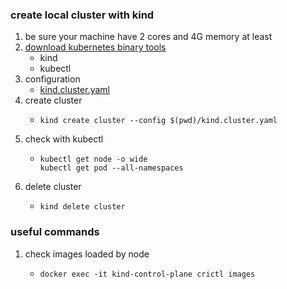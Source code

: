 ### create local cluster with kind

1. be sure your machine have 2 cores and 4G memory at least
2. [download kubernetes binary tools](download.kubernetes.binary.tools.md)
    * kind
    * kubectl
3. configuration
    * [kind.cluster.yaml](resources/kind/kind.cluster.yaml.md)
4. create cluster
    * ```shell
      kind create cluster --config $(pwd)/kind.cluster.yaml
      ```
5. check with kubectl
    * ```shell
      kubectl get node -o wide
      kubectl get pod --all-namespaces
      ```
6. delete cluster
    * ```shell
      kind delete cluster
      ```

### useful commands

1. check images loaded by node
    + ```shell
      docker exec -it kind-control-plane crictl images
      ```
